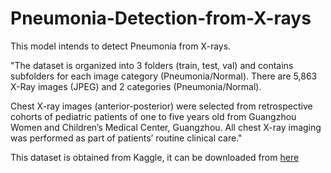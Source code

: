 # Pneumonia-Detection-from-X-rays
This model intends to detect Pneumonia from X-rays.

"The dataset is organized into 3 folders (train, test, val) and contains subfolders for each image category (Pneumonia/Normal). There are 5,863 X-Ray images (JPEG) and 2 categories (Pneumonia/Normal).

Chest X-ray images (anterior-posterior) were selected from retrospective cohorts of pediatric patients of one to five years old from Guangzhou Women and Children’s Medical Center, Guangzhou. All chest X-ray imaging was performed as part of patients’ routine clinical care."

This dataset is obtained from Kaggle, it can be downloaded from [here](https://www.kaggle.com/paultimothymooney/chest-xray-pneumonia)

